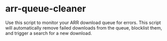 # arr-queue-cleaner

Use this script to monitor your ARR download queue for errors. This script will automatically remove failed downloads from the queue, blocklist them, and trigger a search for a new download.